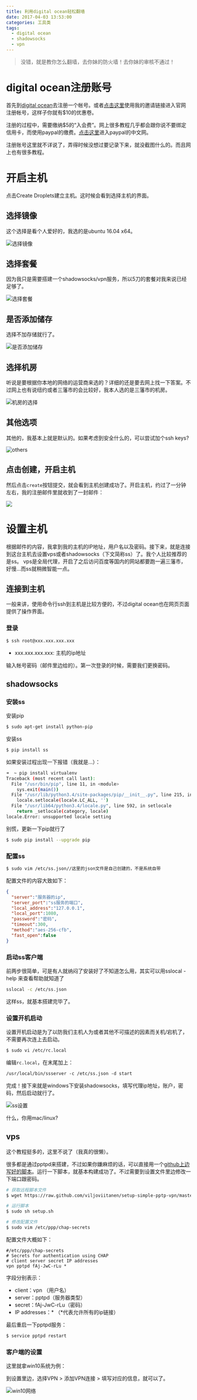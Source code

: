 ```yaml
---
title: 利用digital ocean轻松翻墙
date: 2017-04-03 13:53:00
categories: 工具类
tags:
  - digital ocean
  - shadowsocks
  - vpn
---
```

> 没错，就是教你怎么翻墙，去你妹的防火墙！去你妹的审核不通过！

# digital ocean注册账号
首先到[digital ocean](https://www.digitalocean.com/)去注册一个帐号。或者[点击这里](https://m.do.co/c/1b83177d2929)使用我的邀请链接进入官网注册帐号，这样子你就有$10的优惠卷。

注册的过程中，需要缴纳$5的“入会费”。网上很多教程几乎都会跟你说不要绑定信用卡，而使用paypal的缴费。[点击这里](https://www.paypal.com/cn/home)进入paypal的中文网。

注册账号这里就不详说了，弄得时候没想过要记录下来，就没截图什么的。而且网上也有很多教程。

# 开启主机

点击Create Droplets建立主机。这时候会看到选择主机的界面。

## 选择镜像

这个选择是看个人爱好的，我选的是ubuntu 16.04 x64。

![选择镜像](http://upload-images.jianshu.io/upload_images/1626912-f97c0fff8cfea29f.png?imageMogr2/auto-orient/strip%7CimageView2/2/w/1240)

## 选择套餐

因为我只是需要搭建一个shadowsocks/vpn服务，所以5刀的套餐对我来说已经足够了。

![选择套餐](http://upload-images.jianshu.io/upload_images/1626912-82dd56f4ce7a48c2.png?imageMogr2/auto-orient/strip%7CimageView2/2/w/1240)

## 是否添加储存

选择不加存储就行了。

![是否添加储存](http://upload-images.jianshu.io/upload_images/1626912-ddfc8d657540a7db.png?imageMogr2/auto-orient/strip%7CimageView2/2/w/1240)

## 选择机房

听说是要根据你本地的网络的运营商来选的？详细的还是要去网上找一下答案。不过网上也有说纽约或者三藩市的会比较好，我本人选的是三藩市的机房。

![机房的选择](http://upload-images.jianshu.io/upload_images/1626912-3533d673cf1895f9.png?imageMogr2/auto-orient/strip%7CimageView2/2/w/1240)

## 其他选项

其他的，我基本上就是默认的。如果考虑到安全什么的，可以尝试加个ssh keys?

![others](http://upload-images.jianshu.io/upload_images/1626912-824b1f0348f5d768.png?imageMogr2/auto-orient/strip%7CimageView2/2/w/1240)

## 点击创建，开启主机

然后点击`create`按钮提交，就会看到主机创建成功了。开启主机，约过了一分钟左右，我的注册邮件里就收到了一封邮件：

![](http://upload-images.jianshu.io/upload_images/1626912-64e19ae0461d9399.png?imageMogr2/auto-orient/strip%7CimageView2/2/w/1240)

# 设置主机

根据邮件的内容，我拿到我的主机的IP地址，用户名以及密码。接下来，就是连接到这台主机去设置vps或者shadowsocks（下文简称ss）了。我个人比较推荐的是ss。
vps是全局代理，开启了之后访问百度等国内的网站都要跑一遍三藩市，好慢...而ss就稍微智能一点。

## 连接到主机

一般来讲，使用命令行ssh到主机是比较方便的，不过digital ocean也在网页页面提供了操作界面。


### 登录

```sh
$ ssh root@xxx.xxx.xxx.xxx
```

- xxx.xxx.xxx.xxx: 主机的ip地址

输入帐号密码（邮件里边给的）。第一次登录的时候，需要我们更换密码。

## shadowsocks

### 安装ss

安装pip

```sh
$ sudo apt-get install python-pip
```

安装ss

```sh
$ pip install ss
```

如果安装过程出现一下报错（我就是...）：
```sh
➜  ~ pip install virtualenv
Traceback (most recent call last):
  File "/usr/bin/pip", line 11, in <module>
    sys.exit(main())
  File "/usr/lib/python3.4/site-packages/pip/__init__.py", line 215, in main
    locale.setlocale(locale.LC_ALL, '')
  File "/usr/lib64/python3.4/locale.py", line 592, in setlocale
    return _setlocale(category, locale)
locale.Error: unsupported locale setting
```
别慌，更新一下pip就行了

```sh
$ sudo pip install --upgrade pip
```

### 配置ss
```sh
$ sudo vim /etc/ss.json//这里的json文件是自己创建的，不是系统自带
```

配置文件的内容大致如下：
```json
{
  "server":"服务器的ip",
  "server_port":"ss服务的端口",
  "local_address":"127.0.0.1",
  "local_port":1080,
  "password":"密码",
  "timeout":300,
  "method":"aes-256-cfb",
  "fast_open":false
}
```

### 启动ss客户端

前两步很简单，可是有人就纳闷了安装好了不知道怎么用，其实可以用sslocal -help 来查看帮助就知道了
 
```sh
sslocal -c /etc/ss.json
```

这样ss，就基本搭建完毕了。

### 设置开机启动

设置开机启动是为了以防我们主机人为或者其他不可描述的因素而关机/宕机了，不需要再次连上去启动。
```sh
$ sudo vi /etc/rc.local
```

编辑`rc.local`，在末尾加上：

```md
/usr/local/bin/ssserver -c /etc/ss.json -d start
```

完成！接下来就是windows下安装shadowsocks，填写代理ip地址，账户，密码，然后启动就行了。


![ss设置](http://upload-images.jianshu.io/upload_images/1626912-54a0f96665a84f34.png?imageMogr2/auto-orient/strip%7CimageView2/2/w/1240)

什么，你用mac/linux?

## vps

这个教程挺多的，这里不说了（我真的很懒）。

很多都是通过pptpd来搭建，不过如果你嫌麻烦的话，可以直接用一个[github上边写好的脚本](https://github.com/viljoviitanen/setup-simple-pptp-vpn)。运行一下脚本，就基本构建成功了。不过需要到设置文件里边修改一下端口跟密码。

```sh
# 获取远程脚本文件
$ wget https://raw.github.com/viljoviitanen/setup-simple-pptp-vpn/master/setup.sh

# 运行脚本
$ sudo sh setup.sh

# 修改配置文件
$ sudo vim /etc/ppp/chap-secrets
```

配置文件大概如下：

```
#/etc/ppp/chap-secrets
# Secrets for authentication using CHAP
# client server secret IP addresses
vpn pptpd fAj-JwC-rLu *
```

字段分别表示：

- client：vpn （用户名） 
- server：pptpd（服务器类型）
- secret：fAj-JwC-rLu（密码）      
- IP addresses：* （*代表允许所有的ip链接）

最后重启一下pptpd服务：

```sh
$ service pptpd restart
```

### 客户端的设置

这里就拿win10系统为例：

到设置里边，选择VPN > 添加VPN连接 > 填写对应的信息，就可以了。


![win10网络](http://upload-images.jianshu.io/upload_images/1626912-bfe3539e946abae9.png?imageMogr2/auto-orient/strip%7CimageView2/2/w/1240)